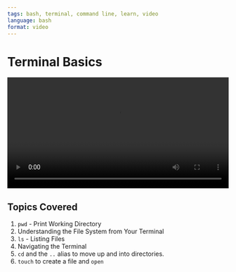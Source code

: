 ```yaml
---
tags: bash, terminal, command line, learn, video
language: bash
format: video
---
```


# Terminal Basics

<video controls width="100%">
  <source src="//flatiron-videos.s3.amazonaws.com/ironboard/command-line-basics.mp4" type="video/mp4" >
    Your browser does not support the video tag. We recommend using Chrome
</video>

## Topics Covered

1. `pwd` - Print Working Directory
2. Understanding the File System from Your Terminal
2. `ls` - Listing Files
3. Navigating the Terminal
3. `cd` and the `..` alias to move up and into directories.
4. `touch` to create a file and `open`

